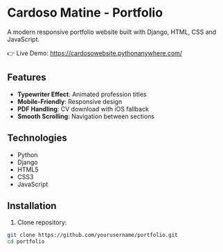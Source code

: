 # Cardoso Matine - Portfolio

A modern responsive portfolio website built with Django, HTML, CSS and JavaScript.

👉 Live Demo: https://cardosowebsite.pythonanywhere.com/

## Features

- **Typewriter Effect**: Animated profession titles
- **Mobile-Friendly**: Responsive design 
- **PDF Handling**: CV download with iOS fallback
- **Smooth Scrolling**: Navigation between sections

## Technologies

- Python 
- Django 
- HTML5
- CSS3
- JavaScript 

## Installation

1. Clone repository:
```bash
git clone https://github.com/yourusername/portfolio.git
cd portfolio
